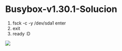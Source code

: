 # Busybox-v1.30.1-Solucion

<ol>
  <li>fsck -c -y /dev/sda1 enter</li>
  <li>exit</li>
  <li>ready :D</li>
  </ol>
  <p>
  <img src="https://techtipsnreview.com/wp-content/uploads/2021/03/sua-loi-busybox-initramfs.jpg"</img>
       </p>
